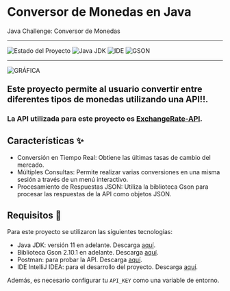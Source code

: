 # Conversor de Monedas en Java
Java Challenge: Conversor de Monedas
___

![Estado del Proyecto](https://img.shields.io/badge/ESTADO-EN_DESARROLLO-green)
![Java JDK](https://img.shields.io/badge/Java_JDK-v17.0-blue)
![IDE](https://img.shields.io/badge/IDE-Intellij_IDEA-blue)
![GSON](https://img.shields.io/badge/GSON-V2.11.0-blue)
___
![GRÁFICA](https://img.freepik.com/fotos-premium/monedas-billetes-calculadora-calculos-financieros-presupuestos_902820-1578.jpg)
### <span style="font-size:larger;">Este proyecto permite al usuario convertir entre diferentes tipos de monedas utilizando una API!!.

### La API utilizada para este proyecto es  [ExchangeRate-API](https://www.exchangerate-api.com/).
</span>

## Características ✨

- Conversión en Tiempo Real: Obtiene las últimas tasas de cambio del mercado.
- Múltiples Consultas: Permite realizar varias conversiones en una misma sesión a través de un menú interactivo.
- Procesamiento de Respuestas JSON: Utiliza la biblioteca Gson para procesar las respuestas de la API como objetos JSON.

## Requisitos 🚀

Para este proyecto se utilizaron las siguientes tecnologías:

- Java JDK: versión 11 en adelante. Descarga [aquí](https://www.oracle.com/br/java/technologies/downloads/).
- Biblioteca Gson 2.10.1 en adelante. Descarga [aquí](https://search.maven.org/artifact/com.google.code.gson/gson).
- Postman: para probar la API. Descarga [aquí](https://www.postman.com/downloads/).
- IDE IntelliJ IDEA: para el desarrollo del proyecto. Descarga [aquí](https://www.jetbrains.com/pt-br/idea/download/?section=windows).

Además, es necesario configurar tu `API_KEY` como una variable de entorno.
